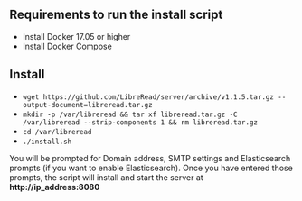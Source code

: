 <!---Copyright 2017 Nirmal Kumar--->

<!---This file is part of LibreRead.--->

<!---LibreRead is free software: you can redistribute it and/or modify
it under the terms of the GNU Affero General Public License as published by
the Free Software Foundation, either version 3 of the License, or
(at your option) any later version.--->

<!---LibreRead is distributed in the hope that it will be useful,
but WITHOUT ANY WARRANTY; without even the implied warranty of
MERCHANTABILITY or FITNESS FOR A PARTICULAR PURPOSE.  See the
GNU Affero General Public License for more details.--->

<!---You should have received a copy of the GNU Affero General Public License
along with LibreRead.  If not, see <http://www.gnu.org/licenses/>.--->

## Requirements to run the install script
* Install Docker 17.05 or higher
* Install Docker Compose

## Install
* `wget https://github.com/LibreRead/server/archive/v1.1.5.tar.gz --output-document=libreread.tar.gz`
* `mkdir -p /var/libreread && tar xf libreread.tar.gz -C /var/libreread --strip-components 1 && rm libreread.tar.gz`
* `cd /var/libreread`
* `./install.sh`

You will be prompted for Domain address, SMTP settings and Elasticsearch prompts (if you want to enable Elasticsearch). Once you have entered those prompts, the script will install and start the server at **http://ip_address:8080**
